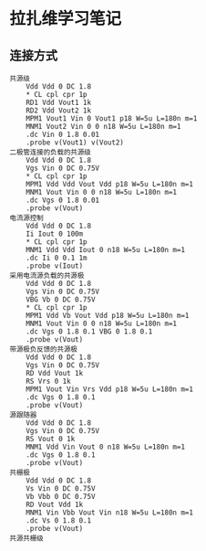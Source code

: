 # 拉扎维学习笔记

## 连接方式

    共源级
        Vdd Vdd 0 DC 1.8
        * CL cpl cpr 1p 
        RD1 Vdd Vout1 1k
        RD2 Vdd Vout2 1k
        MPM1 Vout1 Vin 0 Vout1 p18 W=5u L=180n m=1
        MNM1 Vout2 Vin 0 0 n18 W=5u L=180n m=1
        .dc Vin 0 1.8 0.01
        .probe v(Vout1) v(Vout2)
    二极管连接的负载的共源级
        Vdd Vdd 0 DC 1.8
        Vgs Vin 0 DC 0.75V
        * CL cpl cpr 1p 
        MPM1 Vdd Vdd Vout Vdd p18 W=5u L=180n m=1
        MNM1 Vout Vin 0 0 n18 W=5u L=180n m=1
        .dc Vgs 0 1.8 0.01
        .probe v(Vout)
    电流源控制
        Vdd Vdd 0 DC 1.8
        Ii Iout 0 100m
        * CL cpl cpr 1p 
        MNM1 Vdd Vdd Iout 0 n18 W=5u L=180n m=1
        .dc Ii 0 0.1 1m
        .probe v(Iout)
    采用电流源负载的共源极
        Vdd Vdd 0 DC 1.8
        Vgs Vin 0 DC 0.75V
        VBG Vb 0 DC 0.75V
        * CL cpl cpr 1p 
        MPM1 Vdd Vb Vout Vdd p18 W=5u L=180n m=1
        MNM1 Vout Vin 0 0 n18 W=5u L=180n m=1
        .dc Vgs 0 1.8 0.1 VBG 0 1.8 0.1
        .probe v(Vout)
    带源极负反馈的共源极
        Vdd Vdd 0 DC 1.8
        Vgs Vin 0 DC 0.75V
        RD Vdd Vout 1k
        RS Vrs 0 1k
        MPM1 Vout Vin Vrs Vdd p18 W=5u L=180n m=1
        .dc Vgs 0 1.8 0.1
        .probe v(Vout)
    源跟随器
        Vdd Vdd 0 DC 1.8
        Vgs Vin 0 DC 0.75V
        RS Vout 0 1k
        MNM1 Vdd Vin Vout 0 n18 W=5u L=180n m=1
        .dc Vgs 0 1.8 0.1
        .probe v(Vout)
    共栅极
        Vdd Vdd 0 DC 1.8
        Vs Vin 0 DC 0.75V
        Vb Vbb 0 DC 0.75V
        RD Vout Vdd 1k
        MNM1 Vin Vbb Vout Vin n18 W=5u L=180n m=1
        .dc Vs 0 1.8 0.1
        .probe v(Vout)
    共源共栅级
        